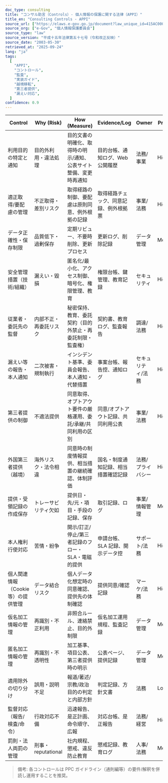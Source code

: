 ```yaml
---
doc_type: consulting
title: "コンサル助言（Controls）- 個人情報の保護に関する法律（APPI）"
title_en: "Consulting Controls - APPI"
source_url: ["https://elaws.e-gov.go.jp/document?law_unique_id=415AC0000000057"]
source_org: ["e-Gov", "個人情報保護委員会"]
source_type: "law"
source_version: "平成十五年法律第五十七号（令和改正反映）"
source_date: "2003-05-30"
retrieved_at: "2025-09-24"
lang: "ja"
tags:
  [
    "APPI",
    "コントロール",
    "監査",
    "実装ガイド",
    "越境移転",
    "第三者提供",
    "漏えい対応",
  ]
confidence: 0.9
---
```


| Control                             | Why (Risk)             | How (Measure)                                                     | Evidence/Log                           | Owner             | Priority | Ref(APPI/Gdl)        |
| ----------------------------------- | ---------------------- | ----------------------------------------------------------------- | -------------------------------------- | ----------------- | -------- | -------------------- |
| 利用目的の特定と通知                | 目的外利用・違法処理   | 目的文書の明確化、取得時の明示/通知、公表サイト整備、変更時再通知 | 目的台帳、通知ログ、Web 公開履歴       | 法務/事業         | High     | 第 17 条・第 21 条   |
| 適正取得/要配慮の管理               | 不正取得・差別リスク   | 取得経路の制御、要配慮は原則同意、例外根拠の記録                  | 取得経路チェック、同意記録、例外根拠票 | 事業/法務         | High     | 第 20 条             |
| データ正確性・保存制限              | 品質低下・過剰保存     | 定期リビュー、不要時削除、更新プロセス                            | 更新ログ、削除記録                     | データ管理        | Medium   | 第 22 条             |
| 安全管理措置（技術/組織）           | 漏えい・毀損           | 匿名化/最小化、アクセス制御、暗号化、権限管理、教育               | 権限台帳、鍵管理、教育記録             | セキュリティ      | High     | 第 23 条             |
| 従業者・委託先の監督                | 内部不正・再委託リスク | 秘密保持、教育、委託契約（目的外禁止・再委託制限・監査権）        | 契約書、教育ログ、監査報告             | 調達/法務         | High     | 第 24 条・第 25 条   |
| 漏えい等の報告・本人通知            | 二次被害・規制執行     | インシデント基準、委員会報告、本人通知・代替措置                  | 事案台帳、報告控、通知ログ             | セキュリティ/法務 | High     | 第 26 条             |
| 第三者提供の制御                    | 不適法提供             | 同意取得、オプトアウト要件の厳格運用、委託/承継/共同利用の区別    | 同意/オプトアウト記録、共同利用公表    | 事業/法務         | High     | 第 27 条             |
| 外国第三者提供（越境）              | 海外リスク・法令相違   | 同意時の制度情報提供、相当措置の継続確認、体制評価                | 国名・制度通知記録、相当措置確認記録   | 法務/プライバシー | High     | 第 28 条             |
| 提供・受領記録の作成保存            | トレーサビリティ欠如   | 提供日・先/元・項目・手段の記録、保存                             | 取引記録、ログ                         | 事業/情報管理     | Medium   | 第 29 条・第 30 条   |
| 本人権利行使対応                    | 苦情・紛争             | 開示/訂正/停止/第三者記録のフロー・SLA・電磁的提供                | 申請台帳、SLA 記録、開示データ控       | サポート/法務     | High     | 第 33 条〜第 35 条   |
| 個人関連情報（Cookie 等）の提供管理 | データ結合リスク       | 個人データ化想定時の同意確認、提供先の体制確認                    | 提供同意/確認記録                      | マーケ/法務       | High     | 第 31 条             |
| 仮名加工情報の管理                  | 再識別・不正利用       | 非照合ルール、連絡禁止、目的外制限                                | 仮名加工運用規程、監査記録             | データ管理        | Medium   | 第 41 条             |
| 匿名加工情報の管理                  | 再識別・不透明性       | 加工基準、項目公表、第三者提供時の明示                            | 公表ページ、提供記録                   | データ管理        | Medium   | 第 43 条・第 44 条   |
| 適用除外の切り分け                  | 誤用・説明不足         | 報道/著述/宗教/政治目的の判定と内部方針                           | 判定記録、方針文書                     | 法務              | Low      | 第 57 条             |
| 監督対応（報告/検査/命令）          | 行政対応不備           | 迅速報告、是正計画、命令順守、広報                                | 対応台帳、是正報告                     | 法務/経営         | High     | 第 146 条〜第 148 条 |
| 罰則・法人両罰の管理                | 刑事・ reputational    | 社内規程、懲戒、違反防止教育                                      | 懲戒記録、教育ログ                     | 人事/法務         | Medium   | 第 178 条〜第 184 条 |

> 備考: 各コントロールは PPC ガイドライン（通則編等）の要件/解釈を併読し運用することを推奨。
